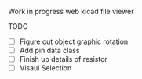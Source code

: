 Work in progress web kicad file viewer

TODO
- [ ] Figure out object graphic rotation
- [ ] Add pin data class
- [ ] Finish up details of resistor
- [ ] Visaul Selection 